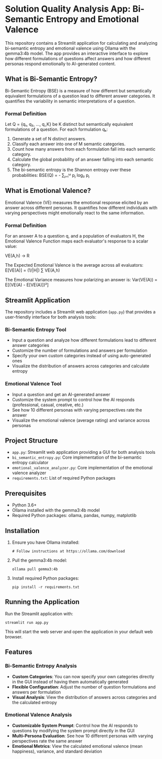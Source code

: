 # Solution Quality Analysis App: Bi-Semantic Entropy and Emotional Valence

This repository contains a Streamlit application for calculating and analyzing bi-semantic entropy and emotional valence using Ollama with the gemma3:4b model. The app provides an interactive interface to explore how different formulations of questions affect answers and how different personas respond emotionally to AI-generated content.

## What is Bi-Semantic Entropy?

Bi-Semantic Entropy (BSE) is a measure of how different but semantically equivalent formulations of a question lead to different answer categories. It quantifies the variability in semantic interpretations of a question.

### Formal Definition

Let Q = {q₁, q₂, …, q_K} be K distinct but semantically equivalent formulations of a question. For each formulation qₖ:

1. Generate a set of N distinct answers.
2. Classify each answer into one of M semantic categories.
3. Count how many answers from each formulation fall into each semantic category.
4. Calculate the global probability of an answer falling into each semantic category.
5. The bi-semantic entropy is the Shannon entropy over these probabilities:
   BSE(Q) = - ∑ⱼ₌₁ᴹ pⱼ log₂ pⱼ

## What is Emotional Valence?

Emotional Valence (VE) measures the emotional response elicited by an answer across different personas. It quantifies how different individuals with varying perspectives might emotionally react to the same information.

### Formal Definition

For an answer A to a question q, and a population of evaluators H, the Emotional Valence Function maps each evaluator's response to a scalar value:

VE(A,h) → R

The Expected Emotional Valence is the average across all evaluators:
E[VE(A)] = (1/|H|) ∑ VE(A,h)

The Emotional Variance measures how polarizing an answer is:
Var(VE(A)) = E[(VE(A) - E[VE(A)])²]

## Streamlit Application

The repository includes a Streamlit web application (`app.py`) that provides a user-friendly interface for both analysis tools:

### Bi-Semantic Entropy Tool
- Input a question and analyze how different formulations lead to different answer categories
- Customize the number of formulations and answers per formulation
- Specify your own custom categories instead of using auto-generated ones
- Visualize the distribution of answers across categories and calculate entropy

### Emotional Valence Tool
- Input a question and get an AI-generated answer
- Customize the system prompt to control how the AI responds (professional, casual, creative, etc.)
- See how 10 different personas with varying perspectives rate the answer
- Visualize the emotional valence (average rating) and variance across personas

## Project Structure

- `app.py`: Streamlit web application providing a GUI for both analysis tools
- `bi_semantic_entropy.py`: Core implementation of the bi-semantic entropy calculator
- `emotional_valence_analyzer.py`: Core implementation of the emotional valence analyzer
- `requirements.txt`: List of required Python packages

## Prerequisites

- Python 3.6+
- Ollama installed with the gemma3:4b model
- Required Python packages: ollama, pandas, numpy, matplotlib

## Installation

1. Ensure you have Ollama installed:
   ```
   # Follow instructions at https://ollama.com/download
   ```

2. Pull the gemma3:4b model:
   ```
   ollama pull gemma3:4b
   ```

3. Install required Python packages:
   ```
   pip install -r requirements.txt
   ```

## Running the Application

Run the Streamlit application with:
```
streamlit run app.py
```

This will start the web server and open the application in your default web browser.

## Features

### Bi-Semantic Entropy Analysis
- **Custom Categories**: You can now specify your own categories directly in the GUI instead of having them automatically generated
- **Flexible Configuration**: Adjust the number of question formulations and answers per formulation
- **Visual Analysis**: View the distribution of answers across categories and the calculated entropy

### Emotional Valence Analysis
- **Customizable System Prompt**: Control how the AI responds to questions by modifying the system prompt directly in the GUI
- **Multi-Persona Evaluation**: See how 10 different personas with varying perspectives rate the same answer
- **Emotional Metrics**: View the calculated emotional valence (mean happiness), variance, and standard deviation